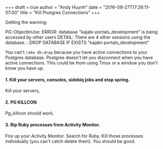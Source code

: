 +++
draft = true
author = "Andy Huynh"
date = "2016-08-27T17:26:11-07:00"
title = "Kill Postgres Connections"
+++

Getting the warning:

PG::ObjectInUse: ERROR:  database "kajabi-portals_development" is being accessed by other users
DETAIL:  There are 4 other sessions using the database.
: DROP DATABASE IF EXISTS "kajabi-portals_development"

You can't `rake db:drop` because you have active connections to your Postgres database. Postgres doesn't let you disconnect when you have active connections. This could be from using Tmux or a window you don't know you have up.

#### 1. Kill your servers, consoles, sidekiq jobs and stop spring.
Kill your servers, 

#### 2. PG KILLCON
Pg_killcon should work.

#### 3. Rip Ruby processes from Activity Monitor.
Fire up your Activity Monitor. Search for Ruby. Kill those processes individually (you can't catch delete them). You should be good.
